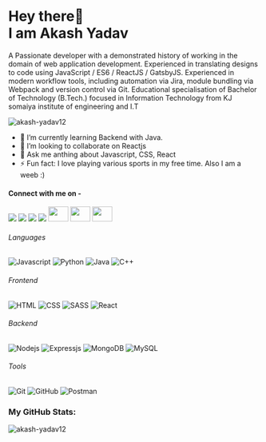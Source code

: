 # Hey there👋<br>I am Akash Yadav
A Passionate developer with a demonstrated history of working in the domain of web application development. Experienced in translating designs to code using JavaScript / ES6 / ReactJS / GatsbyJS. Experienced in modern workflow tools, including automation via Jira, module bundling via Webpack and version control via Git.
Educational specialisation of Bachelor of Technology (B.Tech.) focused in Information Technology from KJ somaiya institute of engineering and I.T

<p align="left"> <img src="https://komarev.com/ghpvc/?username=akash-yadav12" alt="akash-yadav12" /> </p> 

- 🌱 I’m currently learning Backend with Java.
- 👯 I’m looking to collaborate on Reactjs
- 💬 Ask me anthing about Javascript, CSS, React
- ⚡ Fun fact: I love playing various sports in my free time. Also I am a weeb :)

#### Connect with me on - 
[<img src="https://img.shields.io/badge/twitter-%231DA1F2.svg?&style=for-the-badge&logo=twitter&logoColor=white" />](https://twitter.com/soraku0) 
[<img src="https://img.shields.io/badge/linkedin-%230077B5.svg?&style=for-the-badge&logo=linkedin&logoColor=white" />](https://www.linkedin.com/in/akash-yadav-b2b066170/) 
[<img src = "https://img.shields.io/badge/instagram-%23EE157B.svg?&style=for-the-badge&logo=instagram&logoColor=white">](https://www.instagram.com/akkasshh__/)
[<img src ="https://img.shields.io/badge/Gmail-%23E4405F.svg?&style=for-the-badge&logo=gmail&logoColor=white">](mailto:akashrsy123@gmail.com)
[<img src ="https://cdn.jsdelivr.net/npm/simple-icons@3.0.1/icons/hackerrank.svg" height="30" width="40">](https://www.hackerrank.com/akash_ry)
[<img src ="https://cdn.jsdelivr.net/npm/simple-icons@3.0.1/icons/leetcode.svg" height="30" width="40">](https://www.leetcode.com/akash_ry)
[<img src ="https://cdn.jsdelivr.net/npm/simple-icons@3.0.1/icons/codechef.svg" height="30" width="40">](https://www.codechef.com/users/akash_ry)


###### Languages
![Javascript](https://img.shields.io/badge/-Javascript-black?style=flat-square&logo=Javascript)
![Python](https://img.shields.io/badge/-Python-black?style=flat-square&logo=Python)
![Java](https://img.shields.io/badge/-Java-black?style=flat-square&logo=java)
![C++](https://img.shields.io/badge/-C++-00599C?style=flat-square&logo=c++)

###### Frontend

![HTML](https://img.shields.io/badge/-HTML5-black?style=flat-square&logo=html5)
![CSS](https://img.shields.io/badge/-CSS3-black?style=flat-square&logo=css3)
![SASS](https://img.shields.io/badge/-SASS-black?style=flat-square&logo=sass)
![React](https://img.shields.io/badge/-React-black?style=flat-square&logo=react)

###### Backend
![Nodejs](https://img.shields.io/badge/-Nodejs-black?style=flat-square&logo=node)
![Expressjs](https://img.shields.io/badge/-Express-black?style=flat-square&logo=express)
![MongoDB](https://img.shields.io/badge/-MONGODB-black?style=flat-square&logo=mongodb)
![MySQL](https://img.shields.io/badge/-MYSQL-black?style=flat-square&logo=mysql)

###### Tools
![Git](https://img.shields.io/badge/-Git-black?style=flat-square&logo=git)
![GitHub](https://img.shields.io/badge/-GitHub-181717?style=flat-square&logo=github)
![Postman](https://img.shields.io/badge/-postman-00599C?style=flat-square&logo=postman)

### My GitHub Stats:
<p><img align="center" src="https://github-readme-streak-stats.herokuapp.com/?user=akash-yadav12&" alt="akash-yadav12" /></p>
<p align="center">
